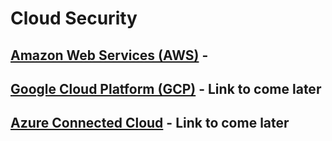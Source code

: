 # Cloud Security

## [Amazon Web Services (AWS)]() - 

## [Google Cloud Platform (GCP)]() - Link to come later

## [Azure Connected Cloud]() - Link to come later
